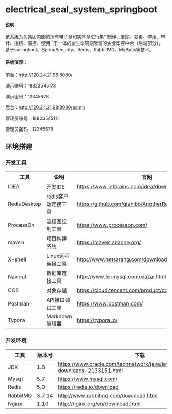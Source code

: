 # electrical_seal_system_springboot

#### 说明
该系统为对集团内部的所有电子章和实体章进行集“ 制作、废除、变更、停用、审计、授权、监控、使用 ”于一体的全生命周期管理的企业印控中台（后端部分）。基于springboot、SpringSecurity、Redis、RabbitMQ、MyBatis等技术。

#### 系统演示：

前台：http://120.24.21.98:8080/

演示账号：18823545178

演示密码：12345678

后台：http://120.24.21.98:8080/admin

管理员账号：18823545111

管理员密码：12345678

## 环境搭建

### 开发工具

| 工具         | 说明                | 官网                                                  |
| ------------ | ------------------- | ----------------------------------------------------- |
| IDEA         | 开发IDE             | https://www.jetbrains.com/idea/download               |
| RedisDesktop | redis客户端连接工具 | https://github.com/qishibo/AnotherRedisDesktopManager |
| ProcessOn    | 流程图绘制工具      | https://www.processon.com/                            |
| maven        | 项目构建系统        | https://maven.apache.org/                             |
| X-shell      | Linux远程连接工具   | http://www.netsarang.com/download/software.html       |
| Navicat      | 数据库连接工具      | http://www.formysql.com/xiazai.html                   |
| COS          | 对象存储            | https://cloud.tencent.com/product/cos                 |
| Postman      | API接口调试工具     | https://www.postman.com/                              |
| Typora       | Markdown编辑器      | https://typora.io/                                    |

### 开发环境

| 工具     | 版本号 | 下载                                                         |
| -------- | ------ | ------------------------------------------------------------ |
| JDK      | 1.8    | https://www.oracle.com/technetwork/java/javase/downloads/jdk8-downloads-2133151.html |
| Mysql    | 5.7    | https://www.mysql.com/                                       |
| Redis    | 5.0    | https://redis.io/download                                    |
| RabbitMQ | 3.7.14 | http://www.rabbitmq.com/download.html                        |
| Nginx    | 1.10   | http://nginx.org/en/download.html                            |